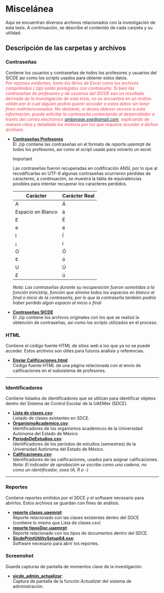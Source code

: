 # Miscelánea
Aquí se encuentran diversos archivos relacionados con la investigación de esta tesis. A continuación, se describe el contenido de cada carpeta y su utilidad.


## Descripción de las carpetas y archivos

### Contraseñas
Contiene los usuarios y contraseñas de todos los profesores y usuarios del SICDE asi como los scripts usados para obtener estos datos.  
<span style='font-style: italic; color: #fa384a;'>Por razones evidentes, tanto los libros de Excel como los archivos comprimidos (.zip) están protegidos con contraseña. Si bien las contraseñas de profesores y de usuarios del SICDE son un resultado derivado de la investigación de esta tesis, no se encuentra en un motivo válido por el cual alguien podría querer acceder a estos datos sin tener fines malintencionados. No obstante, si desea obtener acceso a esta información, puede solicitar la contraseña contactando al desarrollador a través del correo electrónico amberage.exe@gmail.com, explicando de manera clara y detallada los motivos por los que requiere acceder a dichos archivos.</span>


- [**Contraseñas Profesores**](./Contraseñas/Contraseñas%20Profesores/)  
    El .zip contiene las contraseñas en el formato de _reporte.uaemrpt_ de todos los profesores, así como el script usado para volverlo un excel.

    > [!IMPORTANT]
    > Las contraseñas fueron recuperadas en codificación ANSI, por lo que al recodificarlas en UTF-8 algunas contraseñas ocurrieron perdidas de caracteres, a continuación, se muestra la tabla de equivalencias posibles para intentar recuperar los caracteres perdidos.

    | Carácter          | Carácter Real |
    |-------------------|---------------|
    | A                 | Á             |
    | Espacio en Blanco | á             |
    | E                 | É             |
    | e                 | é             |
    | I                 | Í             |
    | ¡                 | í             |
    | O                 | Ó             |
    | ¢                 | ó             |
    | U                 | Ú             |
    | £                 | ú             |
    
    _Nota: Las contraseñas durante su recuperación fueron sometidas a la función trim/strip, función que elimina todos los espacios en blanco al final o inicio de la contraseña, por lo que la contraseña también podría haber perdido algún espacio al inicio o final_ 

- [**Contraseñas SICDE**](./Contraseñas/Contraseñs%20SICDE/)  
    El .zip contiene los archivos originales con los que se realizó la obtención de contraseñas, asi como los scripts utilizados en el proceso.


### HTML
Contiene el código fuente HTML de sitios web a los que ya no se puede acceder. Estos archivos son útiles para futuros análisis y referencias.

- [**Enviar Calificaciones.html**](./HTML/Enviar%20Calificaciones.html):  
    Código fuente HTML de una página relacionada con el envío de calificaciones en el subsistema de profesores.

---
### Identificadores
Contiene listados de identificadores que se utilizan para identificar objetos dentro del Sistema de Control Escolar de la UAEMéx (SDCE).

- [**Lista de clases.csv**](./Identificadores/Lista%20de%20clases.csv):  
    Listado de clases existentes en SDCE.
- [**OrganismoAcademico.csv**](./Identificadores/OrganismoAcademico.csv):  
    Identificadores de los organismos académicos de la Universidad Autónoma del Estado de México
- [**PeriodoDeEstudios.csv**](./Identificadores/PeriodoDeEstudios.csv):  
    Identificadores de los periodos de estudios (semestres) de la Universidad Autónoma del Estado de México.
- [**Calificaciones.csv**](./Identificadores/Calificaciones.csv):  
    Identificadores de las calificaciones, usados para asignar calificaciones.  
    _Nota: El indicador de aprobación se escribe como una cadena, no como un identificador, osea (A, R o -)_

---
### Reportes
Contiene reportes emitidos por el SDCE y el software necesario para abrirlos. Estos archivos se guardan con fines de análisis.

- [**reporte clases.uaemrpt**](./Reportes/):  
    Reporte relacionado con las clases existentes dentro del SDCE (contiene lo mismo que Lista de clases.csv)
- [**reporte tiposDoc.uaemrpt**](./Reportes/):  
    Reporte relacionado con los tipos de documentos dentro del SDCE.
- [**SicdePrintUtilitySetup64.exe**](./Reportes/):  
    Software necesario para abrir los reportes.

### Screenshot
Guarda capturas de pantalla de momentos clave de la investigación.

- [**sicde_admin_actualizar**](./screenshot/sicde_admin_actualizar.png):  
    Captura de pantalla de la función _Actualizar_ del sistema de administración.

